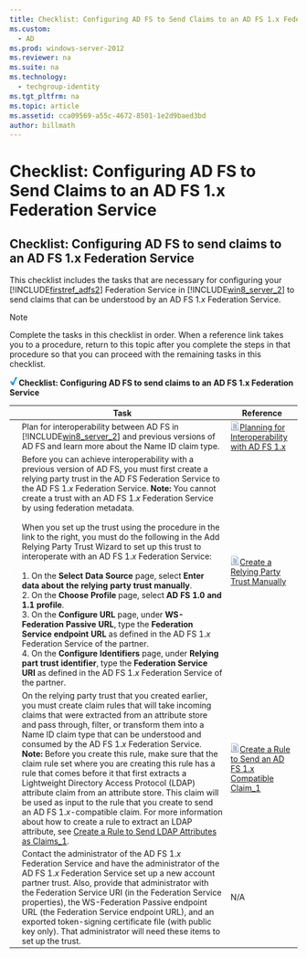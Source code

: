 ```yaml
---
title: Checklist: Configuring AD FS to Send Claims to an AD FS 1.x Federation Service
ms.custom: 
  - AD
ms.prod: windows-server-2012
ms.reviewer: na
ms.suite: na
ms.technology: 
  - techgroup-identity
ms.tgt_pltfrm: na
ms.topic: article
ms.assetid: cca09569-a55c-4672-8501-1e2d9baed3bd
author: billmath
---
```

# Checklist: Configuring AD FS to Send Claims to an AD FS 1.x Federation Service
  
## Checklist: Configuring AD FS to send claims to an AD FS 1.x Federation Service  
This checklist includes the tasks that are necessary for configuring your [!INCLUDE[firstref_adfs2](../Token/firstref_adfs2_md.md)] Federation Service in [!INCLUDE[win8_server_2](../Token/win8_server_2_md.md)] to send claims that can be understood by an AD FS 1.*x* Federation Service.  
  
> [!NOTE]  
> Complete the tasks in this checklist in order. When a reference link takes you to a procedure, return to this topic after you complete the steps in that procedure so that you can proceed with the remaining tasks in this checklist.  
  
![](../Image/2b05dce3-938f-4168-9b8f-1f4398cbdb9b.gif)**Checklist: Configuring AD FS to send claims to an AD FS 1.x Federation Service**  
  
||Task|Reference|  
|-|--------|-------------|  
|![](../Image/icon_checkboxo.gif)|Plan for interoperability between AD FS in [!INCLUDE[win8_server_2](../Token/win8_server_2_md.md)] and previous versions of AD FS and learn more about the Name ID claim type.|![](../Image/faa393df-4856-4431-9eda-4f4e5be72a90.gif)[Planning for Interoperability with AD FS 1.x](../Topic/Planning-for-Interoperability-with-AD-FS-1.x.md)|  
|![](../Image/icon_checkboxo.gif)|Before you can achieve interoperability with a previous version of AD FS, you must first create a relying party trust in the AD FS Federation Service to the AD FS 1.*x* Federation Service. **Note:** You cannot create a trust with an AD FS 1.*x* Federation Service by using federation metadata.<br /><br />When you set up the trust using the procedure in the link to the right, you must do the following in the Add Relying Party Trust Wizard to set up this trust to interoperate with an AD FS 1.*x* Federation Service:<br /><br />1.  On the **Select Data Source** page, select **Enter data about the relying party trust manually**.<br />2.  On the **Choose Profile** page, select **AD FS 1.0 and 1.1 profile**.<br />3.  On the **Configure URL** page, under **WS\-Federation Passive URL**, type the **Federation Service endpoint URL** as defined in the AD FS 1.*x* Federation Service of the partner.<br />4.  On the **Configure Identifiers** page, under **Relying part trust identifier**, type the **Federation Service URI** as defined in the AD FS 1.*x* Federation Service of the partner.|![](../Image/faa393df-4856-4431-9eda-4f4e5be72a90.gif)[Create a Relying Party Trust Manually](../Topic/Create-a-Relying-Party-Trust-Manually.md)|  
|![](../Image/icon_checkboxo.gif)|On the relying party trust that you created earlier, you must create claim rules that will take incoming claims that were extracted from an attribute store and pass through, filter, or transform them into a Name ID claim type that can be understood and consumed by the AD FS 1.*x* Federation Service. **Note:** Before you create this rule, make sure that the claim rule set where you are creating this rule has a rule that comes before it that first extracts a Lightweight Directory Access Protocol \(LDAP\) attribute claim from an attribute store. This claim will be used as input to the rule that you create to send an AD FS 1.*x*\-compatible claim. For more information about how to create a rule to extract an LDAP attribute, see [Create a Rule to Send LDAP Attributes as Claims_1](../Topic/Create-a-Rule-to-Send-LDAP-Attributes-as-Claims_1.md).|![](../Image/faa393df-4856-4431-9eda-4f4e5be72a90.gif)[Create a Rule to Send an AD FS 1.x Compatible Claim_1](../Topic/Create-a-Rule-to-Send-an-AD-FS-1.x-Compatible-Claim_1.md)|  
|![](../Image/icon_checkboxo.gif)|Contact the administrator of the AD FS 1.*x* Federation Service and have the administrator of the AD FS 1.*x* Federation Service set up a new account partner trust. Also, provide that administrator with the Federation Service URI \(in the Federation Service properties\), the WS\-Federation Passive endpoint URL \(the Federation Service endpoint URL\), and an exported token\-signing certificate file \(with public key only\). That administrator will need these items to set up the trust.|N\/A|  
  
